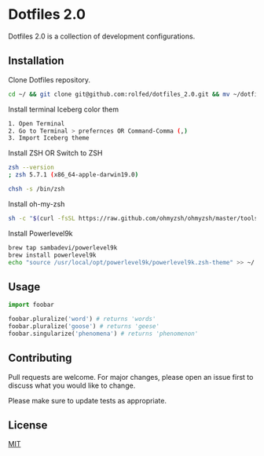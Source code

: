 # Dotfiles 2.0

Dotfiles 2.0 is a collection of development configurations. 

## Installation

Clone Dotfiles repository.

```bash
cd ~/ && git clone git@github.com:rolfed/dotfiles_2.0.git && mv ~/dotfiles_2.0 ~/dotfiles
```

Install terminal Iceberg color them

```bash
1. Open Terminal
2. Go to Terminal > prefernces OR Command-Comma (,)
3. Import Iceberg theme 
```

Install ZSH OR Switch to ZSH
```bash
zsh --version
; zsh 5.7.1 (x86_64-apple-darwin19.0)

chsh -s /bin/zsh
```

Install oh-my-zsh
```bash
sh -c "$(curl -fsSL https://raw.github.com/ohmyzsh/ohmyzsh/master/tools/install.sh)"
```

Install Powerlevel9k
```bash
brew tap sambadevi/powerlevel9k
brew install powerlevel9k
echo "source /usr/local/opt/powerlevel9k/powerlevel9k.zsh-theme" >> ~/.zshrc
```

## Usage

```python
import foobar

foobar.pluralize('word') # returns 'words'
foobar.pluralize('goose') # returns 'geese'
foobar.singularize('phenomena') # returns 'phenomenon'
```

## Contributing
Pull requests are welcome. For major changes, please open an issue first to discuss what you would like to change.

Please make sure to update tests as appropriate.

## License
[MIT](https://choosealicense.com/licenses/mit/)
